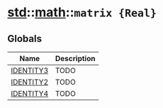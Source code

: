 # [std](./../../std.md)::[math](./../math.md)::`matrix {Real}`
## Globals
|Name|Description|
|----|-----------|
|[IDENTITY3](#todo)|TODO|
|[IDENTITY2](#todo)|TODO|
|[IDENTITY4](#todo)|TODO|
